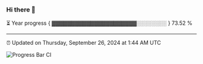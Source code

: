 ### Hi there 👋

⏳ Year progress { ▓▓▓▓▓▓▓▓▓▓▓▓▓▓▓▓▓▓▓▓▓▓░░░░░░░░ } 73.52 %

---

⏰ Updated on Thursday, September 26, 2024 at 1:44 AM UTC

![Progress Bar CI](https://github.com/arthurbuhl/arthurbuhl/workflows/Progress%20Bar%20CI/badge.svg)
